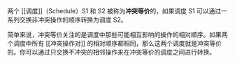 两个 [[调度]]（Schedule）S1 和 S2 被称为**冲突等价**的，如果调度 S1 可以通过一系列交换非冲突操作的顺序转换为调度 S2。

简单来说，冲突等价关注的是调度中那些可能相互影响的操作的相对顺序。如果两个调度中所有 [[冲突操作对]] 的相对顺序都相同，那么这两个调度就是冲突等价的。你可以通过只交换不冲突的相邻操作来在冲突等价的调度之间进行转换。